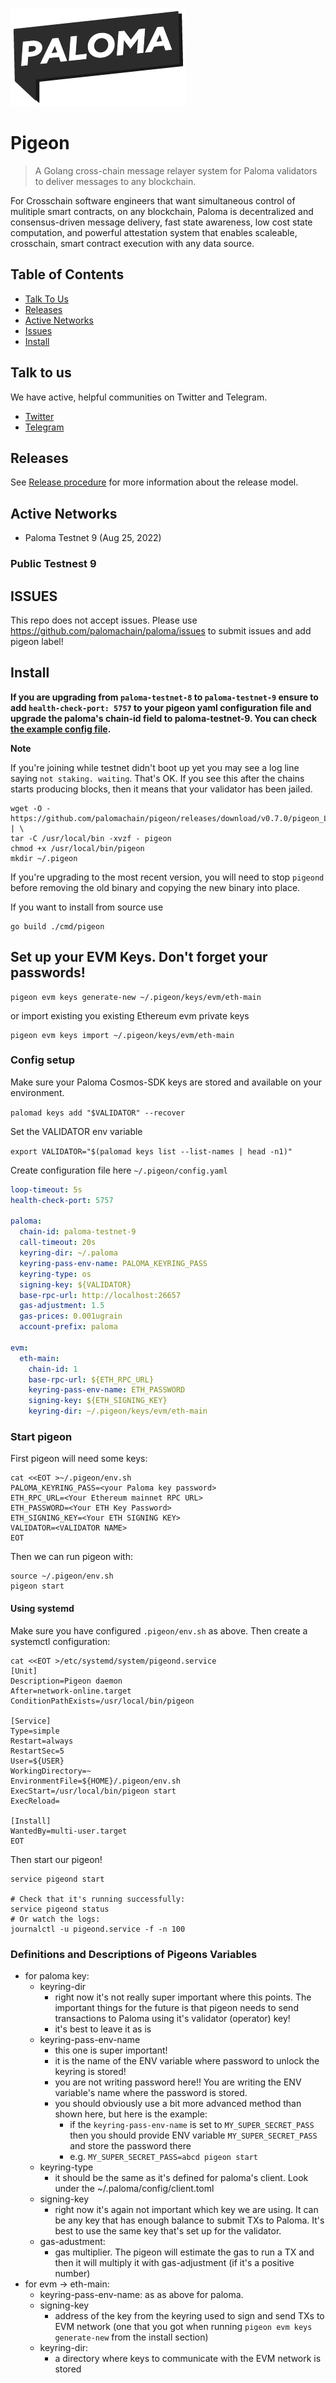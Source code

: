 ![Logo!](assets/paloma.png)

# Pigeon

> A Golang cross-chain message relayer system
> for Paloma validators to deliver messages to any blockchain.

For Crosschain software engineers that want simultaneous control of mulitiple smart contracts, on any blockchain, Paloma is decentralized and consensus-driven message delivery, fast state awareness, low cost state computation, and powerful attestation system that enables scaleable, crosschain, smart contract execution with any data source.

## Table of Contents

- [Talk To Us](#talk-to-us)
- [Releases](#releases)
- [Active Networks](#active-networks)
- [Issues](#issues)
- [Install](#install)


## Talk to us

We have active, helpful communities on Twitter and Telegram.

* [Twitter](https://twitter.com/paloma_chain)
* [Telegram](https://t.me/palomachain)

## Releases

See [Release procedure](CONTRIBUTING.md#release-procedure) for more information about the release model.

## Active Networks
* Paloma Testnet 9 (Aug 25, 2022)

### Public Testnest 9


## ISSUES

This repo does not accept issues. Please use https://github.com/palomachain/paloma/issues to submit issues and add pigeon label!


## Install

**If you are upgrading from `paloma-testnet-8` to `paloma-testnet-9` ensure to add `health-check-port: 5757` to your pigeon yaml configuration file and upgrade the paloma's chain-id field to paloma-testnet-9. You can check [the example config file](https://github.com/palomachain/pigeon/blob/7af3c7f8ff8c5523a53f496c988ade5c5e9e105f/config.example.yaml#L2).**

**Note**

If you're joining while testnet didn't boot up yet you may see a log line saying `not staking. waiting`. That's OK.
If you see this after the chains starts producing blocks, then it means that your validator has been jailed.

```shell
wget -O - https://github.com/palomachain/pigeon/releases/download/v0.7.0/pigeon_Linux_x86_64.tar.gz | \
tar -C /usr/local/bin -xvzf - pigeon
chmod +x /usr/local/bin/pigeon
mkdir ~/.pigeon
```

If you're upgrading to the most recent version, you will need to stop `pigeond` before removing the old binary and copying the new binary into place.

If you want to install from source use 

```
go build ./cmd/pigeon
```


## Set up your EVM Keys. Don't forget your passwords!

```
pigeon evm keys generate-new ~/.pigeon/keys/evm/eth-main
```

or import existing you existing Ethereum evm private keys

```
pigeon evm keys import ~/.pigeon/keys/evm/eth-main
```

### Config setup

Make sure your Paloma Cosmos-SDK keys are stored and available on your environment.

`palomad keys add "$VALIDATOR" --recover`

Set the VALIDATOR env variable

`export VALIDATOR="$(palomad keys list --list-names | head -n1)"`

Create configuration file here `~/.pigeon/config.yaml`

```yaml
loop-timeout: 5s
health-check-port: 5757

paloma:
  chain-id: paloma-testnet-9
  call-timeout: 20s
  keyring-dir: ~/.paloma
  keyring-pass-env-name: PALOMA_KEYRING_PASS
  keyring-type: os
  signing-key: ${VALIDATOR}
  base-rpc-url: http://localhost:26657
  gas-adjustment: 1.5
  gas-prices: 0.001ugrain
  account-prefix: paloma

evm:
  eth-main:
    chain-id: 1
    base-rpc-url: ${ETH_RPC_URL}
    keyring-pass-env-name: ETH_PASSWORD
    signing-key: ${ETH_SIGNING_KEY}
    keyring-dir: ~/.pigeon/keys/evm/eth-main
```


### Start pigeon

First pigeon will need some keys:

```shell
cat <<EOT >~/.pigeon/env.sh
PALOMA_KEYRING_PASS=<your Paloma key password>
ETH_RPC_URL=<Your Ethereum mainnet RPC URL>
ETH_PASSWORD=<Your ETH Key Password>
ETH_SIGNING_KEY=<Your ETH SIGNING KEY>
VALIDATOR=<VALIDATOR NAME>
EOT
```

Then we can run pigeon with:

```shell
source ~/.pigeon/env.sh
pigeon start
```

#### Using systemd

Make sure you have configured `.pigeon/env.sh` as above. Then create a systemctl configuration:

```shell
cat <<EOT >/etc/systemd/system/pigeond.service
[Unit]
Description=Pigeon daemon
After=network-online.target
ConditionPathExists=/usr/local/bin/pigeon

[Service]
Type=simple
Restart=always
RestartSec=5
User=${USER}
WorkingDirectory=~
EnvironmentFile=${HOME}/.pigeon/env.sh
ExecStart=/usr/local/bin/pigeon start
ExecReload=

[Install]
WantedBy=multi-user.target
EOT
```

Then start our pigeon!

```shell
service pigeond start

# Check that it's running successfully:
service pigeond status
# Or watch the logs:
journalctl -u pigeond.service -f -n 100
```

### Definitions and Descriptions of Pigeons Variables
  - for paloma key:
	- keyring-dir
      - right now it's not really super important where this points. The important things for the future is that pigeon needs to send transactions to Paloma using it's validator (operator) key!
	  - it's best to leave it as is
	- keyring-pass-env-name
	  - this one is super important!
	  - it is the name of the ENV variable where password to unlock the keyring is stored!
	  - you are not writing password here!! You are writing the ENV variable's name where the password is stored.
	  - you should obviously use a bit more advanced method than shown here, but here is the example:
	    - if the `keyring-pass-env-name` is set to `MY_SUPER_SECRET_PASS` then you should provide ENV variable `MY_SUPER_SECRET_PASS` and store the password there
	    - e.g. `MY_SUPER_SECRET_PASS=abcd pigeon start`
	- keyring-type
	  - it should be the same as it's defined for paloma's client. Look under the ~/.paloma/config/client.toml
	- signing-key
	  - right now it's again not important which key we are using. It can be any key that has enough balance to submit TXs to Paloma. It's best to use the same key that's set up for the validator.
	- gas-adustment:
	  - gas multiplier. The pigeon will estimate the gas to run a TX and then it will multiply it with gas-adjustment (if it's a positive number)
 - for evm -> eth-main:
	- keyring-pass-env-name: as as above for paloma.
	- signing-key
	  - address of the key from the keyring used to sign and send TXs to EVM network (one that you got when running `pigeon evm keys generate-new` from the install section)
	- keyring-dir:
	  - a directory where keys to communicate with the EVM network is stored

